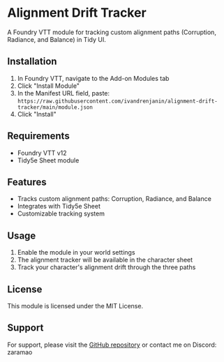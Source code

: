 # Alignment Drift Tracker

A Foundry VTT module for tracking custom alignment paths (Corruption, Radiance, and Balance) in Tidy UI.

## Installation

1. In Foundry VTT, navigate to the Add-on Modules tab
2. Click "Install Module"
3. In the Manifest URL field, paste: `https://raw.githubusercontent.com/ivandrenjanin/alignment-drift-tracker/main/module.json`
4. Click "Install"

## Requirements

- Foundry VTT v12
- Tidy5e Sheet module

## Features

- Tracks custom alignment paths: Corruption, Radiance, and Balance
- Integrates with Tidy5e Sheet
- Customizable tracking system

## Usage

1. Enable the module in your world settings
2. The alignment tracker will be available in the character sheet
3. Track your character's alignment drift through the three paths

## License

This module is licensed under the MIT License.

## Support

For support, please visit the [GitHub repository](https://github.com/ivandrenjanin/alignment-drift-tracker) or contact me on Discord: zaramao 